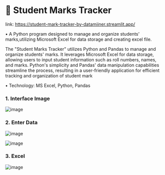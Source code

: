 <h1>📝 Student Marks Tracker</h1>

link: https://student-mark-tracker-by-datamiiner.streamlit.app/

• A Python program designed to manage and organize students’ marks,utilizing Microsoft Excel for data storage and creating excel file.

The "Student Marks Tracker" utilizes Python and Pandas to manage and organize students' marks. 
It leverages Microsoft Excel for data storage, allowing users to input student information such as roll numbers, names, and marks.
Python's simplicity and Pandas' data manipulation capabilities streamline the process, resulting in a user-friendly application for efficient tracking and organization of student mark

• Technology: MS Excel, Python, Pandas

<h3>1. Interface Image</h3>

 ![image](https://github.com/DataMiiner/student_mark_tracker/assets/149947298/a34453d4-9af3-418e-ae57-8c66a1aa5bd1)


<h3>2. Enter Data</h3>

 ![image](https://github.com/DataMiiner/student_mark_tracker/assets/149947298/e25f7832-79c1-4db4-b468-0fda18543363)



   ![image](https://github.com/DataMiiner/student_mark_tracker/assets/149947298/36934687-1ea0-4c55-a3ec-70971652d177)

<h3>3. Excel</h3>


   ![image](https://github.com/DataMiiner/student_mark_tracker/assets/149947298/f3d06bf8-4d37-4db6-9683-c9c3c88c0133)


